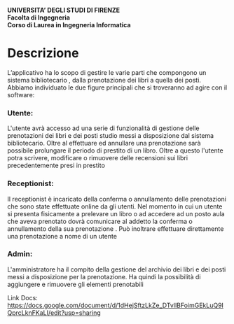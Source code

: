 **UNIVERSITA’ DEGLI STUDI DI FIRENZE\
Facolta di Ingegneria\
Corso di Laurea in Ingegneria Informatica**

# Descrizione
L’applicativo ha lo scopo di gestire le varie parti che compongono un sistema bibliotecario , dalla prenotazione dei libri a quella dei posti. Abbiamo individuato le due figure principali che si troveranno ad agire con il software:

### Utente:
L'utente avrà accesso ad una serie di funzionalità di gestione delle prenotazioni dei libri e dei posti studio  messi a disposizione dal sistema bibliotecario.
Oltre al effettuare ed annullare una prenotazione sarà possibile prolungare il periodo di prestito di un libro.
Oltre a questo l'utente potra scrivere, modificare o rimuovere delle recensioni sui libri precedentemente presi in prestito

### Receptionist: 
Il receptionist è incaricato della conferma o annullamento delle prenotazioni che sono state effettuate online da gli utenti.
Nel momento in cui un utente si presenta fisicamente a prelevare un libro o ad accedere ad un posto aula che aveva prenotato dovrà comunicare al addetto la conferma o annullamento della sua prenotazione .
Può inoltrare effettuare direttamente una prenotazione a nome di un utente 

### Admin:
L'amministratore ha il compito della gestione del archivio dei libri e dei posti messi a disposizione per la prenotazione.
Ha quindi la possibilità di aggiungere e rimuovere gli elementi prenotabili

Link Docs: https://docs.google.com/document/d/1dHejSftzLkZe_DTvllBFoimGEkLuQ9IQprcLknFKaLI/edit?usp=sharing
